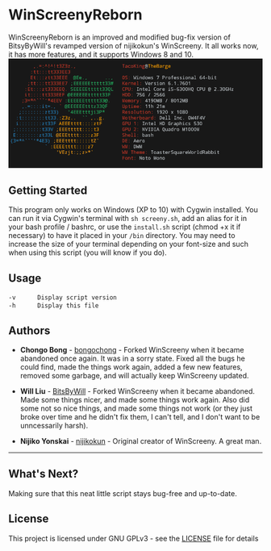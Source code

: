 # WinScreenyReborn
WinScreenyReborn is an improved and modified bug-fix version of BitsyByWill's revamped version of nijikokun's WinScreeny.  It all works now, it has more features, and it supports Windows 8 and 10.
![WinScreenyReborn](winscreeny06.png)

## Getting Started
This program only works on Windows (XP to 10) with Cygwin installed. You can run it via Cygwin's terminal with `sh screeny.sh`, add an alias for it in your bash profile / bashrc, or use the `install.sh` script (chmod +x it if necessary) to have it placed in your `/bin` directory. You may need to increase the size of your terminal depending on your font-size and such when using this script (you will know if you do).

## Usage
	-v		Display script version
	-h		Display this file

## Authors
* **Chongo Bong** - [bongochong](https://github.com/bongochong) - Forked WinScreeny when it became abandoned once again. It was in a sorry state. Fixed all the bugs he could find, made the things work again, added a few new features, removed some garbage, and will actually keep WinScreeny updated.

* **Will Liu** - [BitsByWill](https://github.com/BitsByWill) - Forked WinScreeny when it became abandoned. Made some things nicer, and made some things work again. Also did some not so nice things, and made some things not work (or they just broke over time and he didn't fix them, I can't tell, and I don't want to be unncessarily harsh).

* **Nijiko Yonskai** - [nijikokun](https://github.com/nijikokun) - Original creator of WinScreeny. A great man.

---

## What's Next?
Making sure that this neat little script stays bug-free and up-to-date.

## License
This project is licensed under GNU GPLv3 - see the [LICENSE](LICENSE) file for details
